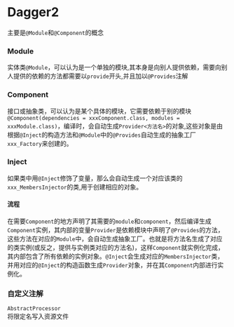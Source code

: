 # Dagger2

主要是``@Module``和``@Component``的概念

### Module
实体类``@Module``，可以认为是一个单独的模块,其本身是向别人提供依赖，需要向别人提供的依赖的方法都需要以``provide``开头,并且加以``@Provides``注解

### Component
接口或抽象类，可以认为是某个具体的模块，它需要依赖于别的模块``@Component(dependencies = xxxComponent.class, modules = xxxModule.class)``，编译时，会自动生成``Provider<方法名>``的对象,这些对象是由根据``@Inject``的构造方法和``@Module``中的``@Provides``自动生成的抽象工厂``xxx_Factory``来创建的。

### Inject
如果类中用``@Inject``修饰了变量，那么会自动生成一个对应该类的``xxx_MembersInjector``的类,用于创建相应的对象。

#### 流程
在需要``Component``的地方声明了其需要的``module``和``component``，然后编译生成``Component``实例，其内部的变量``Provider``是依赖模块中声明了``@Provides``的方法，这些方法在对应的``Module``中，会自动生成抽象工厂。也就是将方法名生成了对应的类实例(或反之，提供与实例类对应的方法名)，这样``Component``就实例化完成，其内部包含了所有依赖的实例对象。``@Inject``会生成对应的``MembersInjector``类，并用对应的``@Inject``的构造函数生成``Provider``对象，并在其``Component``内部进行实例化。

### 自定义注解
``AbstractProcessor``  
将限定名写入资源文件

